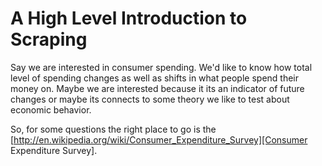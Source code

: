 A High Level Introduction to Scraping
====

Say we are interested in consumer spending. We'd like to know how total level of spending changes as well as 
shifts in what people spend their money on. Maybe we are interested because it its an indicator of future changes or maybe 
its connects to some theory we like to test about economic behavior.

So, for some questions the right place to go is the [http://en.wikipedia.org/wiki/Consumer_Expenditure_Survey][Consumer Expenditure Survey].